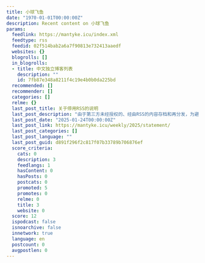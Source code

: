 ```yaml
---
title: 小球飞鱼
date: "1970-01-01T00:00:00Z"
description: Recent content on 小球飞鱼
params:
  feedlink: https://mantyke.icu/index.xml
  feedtype: rss
  feedid: 02f514bab2a6a7f90813e732413aaedf
  websites: {}
  blogrolls: []
  in_blogrolls:
  - title: 中文独立博客列表
    description: ""
    id: 7fb87e348a8211f4c19e4b0b0da225bd
  recommended: []
  recommender: []
  categories: []
  relme: {}
  last_post_title: 关于停用RSS的说明
  last_post_description: "由于第三方未经授权的、经由RSS的内容存档和再分发，为避免此类行为再度发生，本博客现已关闭RSS输出。\n               "
  last_post_date: "2025-01-24T00:00:00Z"
  last_post_link: https://mantyke.icu/weekly/2025/statement/
  last_post_categories: []
  last_post_language: ""
  last_post_guid: d891f296f2c817f07b33789b706876ef
  score_criteria:
    cats: 0
    description: 3
    feedlangs: 1
    hasContent: 0
    hasPosts: 0
    postcats: 0
    promoted: 5
    promotes: 0
    relme: 0
    title: 3
    website: 0
  score: 12
  ispodcast: false
  isnoarchive: false
  innetwork: true
  language: en
  postcount: 0
  avgpostlen: 0
---
```

